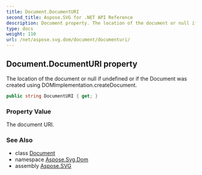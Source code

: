```yaml
---
title: Document.DocumentURI
second_title: Aspose.SVG for .NET API Reference
description: Document property. The location of the document or null if undefined or if the Document was created using DOMImplementation.createDocument
type: docs
weight: 110
url: /net/aspose.svg.dom/document/documenturi/
---
```

## Document.DocumentURI property

The location of the document or null if undefined or if the Document was created using DOMImplementation.createDocument.

```csharp
public string DocumentURI { get; }
```

### Property Value

The document URI.

### See Also

* class [Document](../)
* namespace [Aspose.Svg.Dom](../../document/)
* assembly [Aspose.SVG](../../../)
